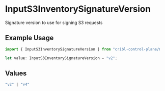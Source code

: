 # InputS3InventorySignatureVersion

Signature version to use for signing S3 requests

## Example Usage

```typescript
import { InputS3InventorySignatureVersion } from "cribl-control-plane/models";

let value: InputS3InventorySignatureVersion = "v2";
```

## Values

```typescript
"v2" | "v4"
```